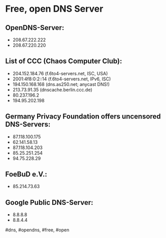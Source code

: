 # Free, open DNS Server

## OpenDNS-Server:

- 208.67.222.222
- 208.67.220.220

## List of CCC (Chaos Computer Club):

- 204.152.184.76 (f.6to4-servers.net, ISC, USA)
- 2001:4f8:0:2::14 (f.6to4-servers.net, IPv6, ISC)
- 194.150.168.168 (dns.as250.net; anycast DNS!)
- 213.73.91.35 (dnscache.berlin.ccc.de)
- 80.237.196.2
- 194.95.202.198

## Germany Privacy Foundation offers uncensored DNS-Servers:

- 87.118.100.175
- 62.141.58.13
- 87.118.104.203
- 85.25.251.254
- 94.75.228.29

## FoeBuD e.V.:

- 85.214.73.63

## Google Public DNS-Server:

- 8.8.8.8
- 8.8.4.4

\#dns, #opendns, #free, #open